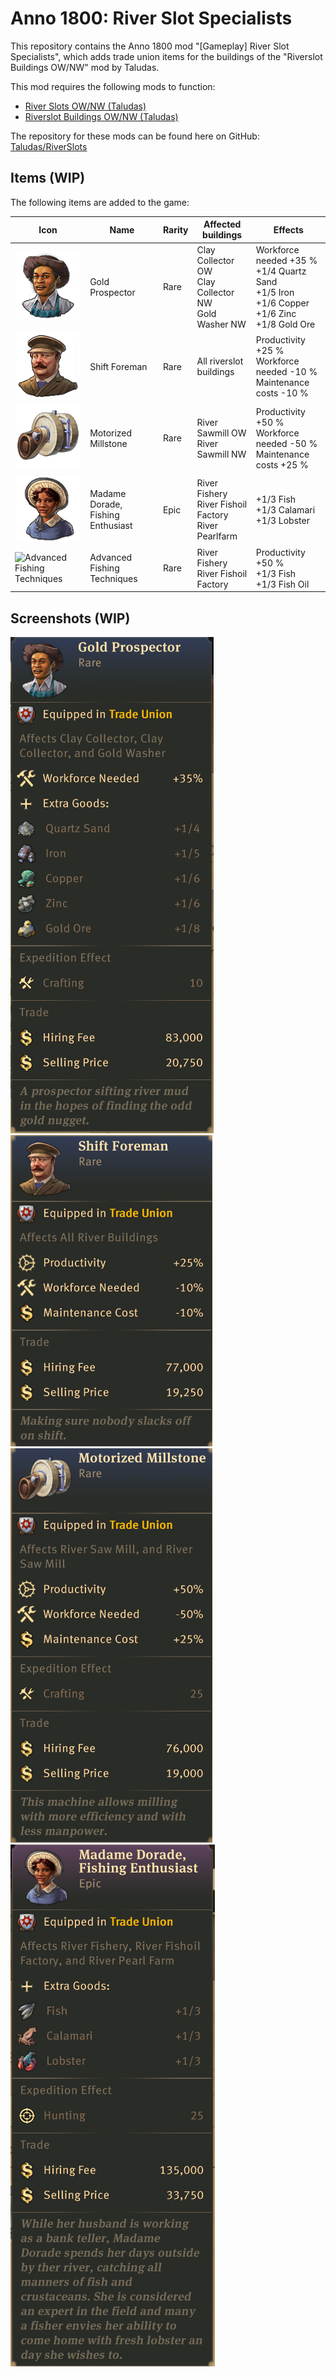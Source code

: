 # Anno 1800: River Slot Specialists

This repository contains the Anno 1800 mod "[Gameplay] River Slot Specialists", which adds trade union items for the buildings of the "Riverslot Buildings OW/NW" mod by Taludas.

This mod requires the following mods to function:

- [River Slots OW/NW (Taludas)](https://mod.io/g/anno-1800/m/riverslot-buildings-ownw)
- [Riverslot Buildings OW/NW (Taludas)](https://mod.io/g/anno-1800/m/riverslot-buildings-ownw)

The repository for these mods can be found here on GitHub: [Taludas/RiverSlots](https://github.com/Taludas/RiverSlots/)

## Items (WIP)

The following items are added to the game:

| Icon | Name | Rarity | Affected buildings | Effects |
|-|-|-|-|-|
| ![Gold Prospector](./data/graphics/icons/gold_prospector.png) | Gold Prospector | Rare | Clay Collector OW<br />Clay Collector NW<br />Gold Washer NW | Workforce needed +35 %<br />+1/4 Quartz Sand<br/>+1/5 Iron<br />+1/6 Copper<br />+1/6 Zinc<br />+1/8 Gold Ore |
| ![Shift Foreman](./data/graphics/icons/shift_foreman.png) | Shift Foreman | Rare | All riverslot buildings | Productivity +25 %<br />Workforce needed -10 %<br />Maintenance costs -10 % |
| ![Motorized Millstone](./data/graphics/icons/motorized_millstone.png) | Motorized Millstone | Rare | River Sawmill OW<br />River Sawmill NW | Productivity +50 %<br />Workforce needed -50 %<br />Maintenance costs +25 % |
| ![Madame Dorade, Fishing Enthusiast](./data/graphics/icons/madame_dorade_fishing_enthusiast.png) | Madame Dorade,<br />Fishing Enthusiast | Epic | River Fishery<br />River Fishoil Factory<br />River Pearlfarm | +1/3 Fish<br />+1/3 Calamari<br />+1/3 Lobster |
| ![Advanced Fishing Techniques](./data/graphics/icons/advanced_fishing_techniques.png) | Advanced Fishing Techniques | Rare | River Fishery<br />River Fishoil Factory | Productivity +50 %<br />+1/3 Fish<br />+1/3 Fish Oil |

## Screenshots (WIP)

![Gold Prospector](./screenshots/gold_prospector.png)
![Shift Foreman](./screenshots/shift_foreman.png)
![Motorized Millstone](./screenshots/motorized_millstone.png)
![Madame Dorade, Fishing Enthusiast](./screenshots/madame_dorade_fishing_enthusiast.png)